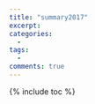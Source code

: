 ```yaml
---
title: "summary2017"
excerpt: 
categories:
  - 
tags:
  - 
comments: true
---
```


{% include toc %}

